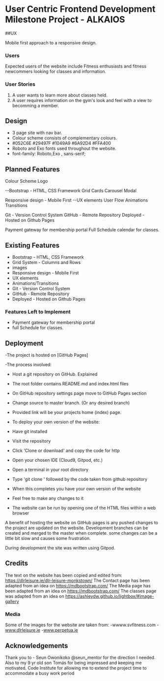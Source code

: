 # User Centric Frontend Development Milestone Project - ALKAIOS

##UX

Mobile first approach to a responsive design.

### Users

Expected users of the website include Fitness enthusiasts and fitness newcommers looking for classes and information.


### User Stories
1. A user wants to learn more about classes held. 
2. A user requires information on the gym's look and feel with a view to becomming a member.

## Design

- 3 page site with nav bar. 
- Colour scheme consists of complementary colours.
- #052C6E  #29497F  #1049A9  #6A92D4  #FFA400
- Roboto  and Exo fonts used throughout the website.
- font-family: Roboto,Exo , sans-serif;


 
## Planned Features

Colour Scheme
Logo

--Bootstrap - HTML, CSS Framework
Grid 
Cards
Carousel
Modal

Responsive design - Mobile First
--UX elements
User Flow
Animations
Transitions

Git - Version Control System
GitHub - Remote Repository
Deployed - Hosted on Github Pages

Payment gateway for membership portal
Full Schedule calendar for classes.



## Existing Features

- Bootstrap - HTML, CSS Framework
- Grid System - Columns and Rows
- images
- Responsive design - Mobile First
- UX elements
- Animations/Transitions
- Git - Version Control System
- GitHub - Remote Repository
- Deployed - Hosted on Github Pages


### Features Left to Implement
- Payment gateway for membership portal
- full Schedule for classes.

## Deployment
-The project is hosted on [GitHub Pages]

-The process involved:
- Host a git repository on GitHub. Explained 
- The root folder contains README.md and index.html files
- On GitHub repository settings page move to GitHub Pages section
- Change source to master branch. (Or any desired branch)
- Provided link will be your projects home (index) page.
 
- To deploy your own version of the website:
- Have git installed
- Visit the repository
- Click 'Clone or download' and copy the code for http
- Open your chosen IDE (Cloud9, Gitpod, etc.)
- Open a terminal in your root directory
- Type 'git clone ' followed by the code taken from github repository
- When this completes you have your own version of the website
- Feel free to make any changes to it
- The website can be run by opening one of the HTML files within a web browser

A benefit of hosting the website on GitHub pages is any pushed changes to the project are updated on the website. 
Development branches can be created and merged to the master when complete.
some changes can be a little bit slow and causes some frustration.

During development the site was written using Gitpod.

## Credits
The text on the website has been copied and edited from:  https://dlrleisure.ie/dlr-leisure-monkstown/ 
The Contact page has been adapted from an idea on https://mdbootstrap.com/
The Media page has been adapted from an idea on https://mdbootstrap.com/
The classes page was adapted from an idea on https://ashleydw.github.io/lightbox/#image-gallery
### Media
Some of the images for the website are taken from:
-wwww.svfitness.com
-www.dlrleisure.ie
-www.perpetua.ie


## Acknowledgements
Thank you to  - Seun Owonikoko  @seun_mentor for the direction I needed.
Also to my 9 yr old son Tomás for being impressed and keeping me motivated.
Code Institute for allowing me to extend the project time to accommodate a busy work period